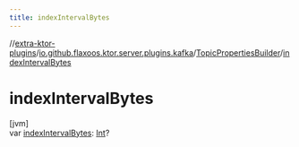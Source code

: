 ```yaml
---
title: indexIntervalBytes
---
```


//[extra-ktor-plugins](../../../index.md)/[io.github.flaxoos.ktor.server.plugins.kafka](../index.md)/[TopicPropertiesBuilder](index.md)/[indexIntervalBytes](index-interval-bytes.md)

# indexIntervalBytes

[jvm]\
var [indexIntervalBytes](index-interval-bytes.md): [Int](https://kotlinlang.org/api/latest/jvm/stdlib/kotlin/-int/index.md)?





